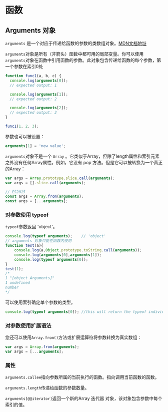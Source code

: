 # 函数

## Arguments 对象
`arguments` 是一个对应于传递给函数的参数的类数组对象。[MDN文档地址](https://developer.mozilla.org/zh-CN/docs/Web/JavaScript/Reference/Functions/arguments)

`arguments`对象是所有（非箭头）函数中都可用的局部变量。你可以使用`arguments`对象在函数中引用函数的参数。此对象包含传递给函数的每个参数，第一个参数在索引0处

```js
function func1(a, b, c) {
  console.log(arguments[0]);
  // expected output: 1

  console.log(arguments[1]);
  // expected output: 2

  console.log(arguments[2]);
  // expected output: 3
}

func1(1, 2, 3);

```

参数也可以被设置：
```js
arguments[1] = 'new value';
```

`arguments`对象不是一个 `Array` 。它类似于Array，但除了length属性和索引元素之外没有任何Array属性。例如，它没有 pop 方法。但是它可以被转换为一个真正的Array：

```js
var args = Array.prototype.slice.call(arguments);
var args = [].slice.call(arguments);

// ES2015
const args = Array.from(arguments);
const args = [...arguments];
```

### 对参数使用 typeof
`typeof`参数返回 'object'。

```js
console.log(typeof arguments);    // 'object'
// arguments 对象只能在函数内使用
function test(a){
    console.log(a,Object.prototype.toString.call(arguments));
    console.log(arguments[0],arguments[1]);
    console.log(typeof arguments[0]);
}
test(1);
/*
1 "[object Arguments]"
1 undefined
number
*/
```

可以使用索引确定单个参数的类型。
```js
console.log(typeof arguments[0]); //this will return the typeof individual arguments.
```

### 对参数使用扩展语法
您还可以使用`Array.from()`方法或扩展运算符将参数转换为真实数组：

```js
var args = Array.from(arguments);
var args = [...arguments];
```

### 属性
`arguments.callee`指向参数所属的当前执行的函数。指向调用当前函数的函数。

`arguments.length`传递给函数的参数数量。

`arguments[@@iterator]`返回一个新的Array 迭代器 对象，该对象包含参数中每个索引的值。
